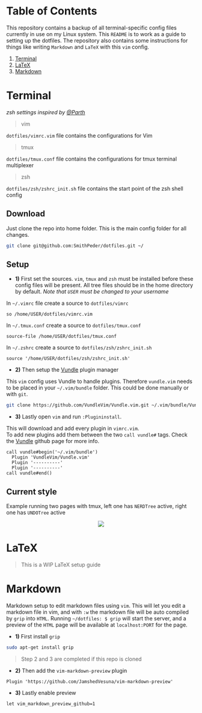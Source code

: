 # Table of Contents
This repository contains a backup of all terminal-specific config files currently in use on my Linux system. This `README` is to work as a guide to setting up the dotfiles. The repository also contains some instructions for things like writing `Markdown` and `LaTeX` with this `vim` config.
1. [Terminal](#Terminal)
2. [LaTeX](#Latex)
3. [Markdown](#Markdown)

# Terminal

*zsh settings inspired by [@Parth](https://github.com/Parth/dotfiles)*

> vim

`dotfiles/vimrc.vim` file contains the configurations for Vim

> tmux

`dotfiles/tmux.conf` file contains the configurations for tmux terminal multiplexer

> zsh

`dotfiles/zsh/zshrc_init.sh` file contains the start point of the zsh shell config

## Download
Just clone the repo into home folder. This is the main config folder for all changes.
```zsh
git clone git@github.com:SmithPeder/dotfiles.git ~/
```
## Setup

- <b>1)</b> First set the sources. `vim`, `tmux` and `zsh` must be installed before these config files will be present. All tree files should be in the home directory by default. <i>Note that `USER` must be changed to your username</i>

In `~/.vimrc` file create a source to `dotfiles/vimrc` 
```vim
so /home/USER/dotfiles/vimrc.vim
```

In `~/.tmux.conf` create a source to `dotfiles/tmux.conf`
```vim
source-file /home/USER/dotfiles/tmux.conf
```

In `~/.zshrc` create a source to `dotfiles/zsh/zshrc_init.sh`
```vim
source '/home/USER/dotfiles/zsh/zshrc_init.sh'
```


- <b>2)</b> Then setup the [Vundle](https://github.com/VundleVim/Vundle.vim) plugin manager

This `vim` config uses Vundle to handle plugins. Therefore `vundle.vim` needs to be placed in your `~/.vim/bundle` folder.
This could be done manually or with `git`.
```zsh
git clone https://github.com/VundleVim/Vundle.vim.git ~/.vim/bundle/Vundle.vim
```
- <b>3)</b> Lastly open `vim` and run `:Plugininstall`. 

This will download and add every plugin in `vimrc.vim`.  
To add new plugins add them between the two `call vundle#` tags. 
Check the [Vundle](https://github.com/VundleVim/Vundle.vim) github page for more info.
```vim
call vundle#begin('~/.vim/bundle')
  Plugin 'VundleVim/Vundle.vim'
  Plugin '----------'
  Plugin '----------'
call vundle#end()
```

## Current style
Example running two pages with tmux, left one has `NERDTree` active, right one has `UNDOTree` active
<p align="center"> 
<img src="https://i.imgur.com/ACnxX1w.png">
</p>


# LaTeX
> This is a WIP LaTeX setup guide

# Markdown
Markdown setup to edit markdown files using `vim`. This will let you edit a markdown file in vim, and with `:w` the
markdown file will be auto compiled by `grip` into `HTML`. Running `~/dotfiles: $ grip` will start the server, and a preview of the 
`HTML` page will be available at `localhost:PORT` for the page. 

- <b>1)</b> First install `grip`
```bash
sudo apt-get install grip
```

> Step 2 and 3 are completed if this repo is cloned

- <b>2)</b> Then add the `vim-markdown-preview` plugin
```vim
Plugin 'https://github.com/JamshedVesuna/vim-markdown-preview'
```
- <b>3)</b> Lastly enable preview
```vim
let vim_markdown_preview_github=1
```


